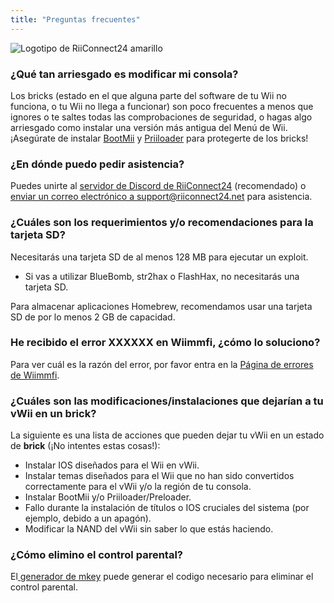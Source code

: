 ```yaml
---
title: "Preguntas frecuentes"
---
```


![Logotipo de RiiConnect24 amarillo](/images/Wii_Yellow_Gray.jpg)

### ¿Qué tan arriesgado es modificar mi consola?
Los bricks (estado en el que alguna parte del software de tu Wii no funciona, o tu Wii no llega a funcionar) son poco frecuentes a menos que ignores o te saltes todas las comprobaciones de seguridad, o hagas algo arriesgado como instalar una versión más antigua del Menú de Wii. ¡Asegúrate de instalar [BootMii](bootmii) y [Priiloader](priiloader) para protegerte de los bricks!

### ¿En dónde puedo pedir asistencia?
Puedes unirte al [servidor de Discord de RiiConnect24](https://discord.gg/rc24) (recomendado) o [enviar un correo electrónico a support@riiconnect24.net](mailto:support@riiconnect24.net) para asistencia.

### ¿Cuáles son los requerimientos y/o recomendaciones para la tarjeta SD?
Necesitarás una tarjeta SD de al menos 128 MB para ejecutar un exploit.

- Si vas a utilizar BlueBomb, str2hax o FlashHax, no necesitarás una tarjeta SD.

Para almacenar aplicaciones Homebrew, recomendamos usar una tarjeta SD de por lo menos 2 GB de capacidad.

### He recibido el error XXXXXX en Wiimmfi, ¿cómo lo soluciono?
Para ver cuál es la razón del error, por favor entra en la [Página de errores de Wiimmfi](https://wiimmfi.de/error).

### ¿Cuáles son las modificaciones/instalaciones que dejarían a tu vWii en un brick?
La siguiente es una lista de acciones que pueden dejar tu vWii en un estado de **brick** (¡No intentes estas cosas!):
* Instalar IOS diseñados para el Wii en vWii.
* Instalar temas diseñados para el Wii que no han sido convertidos correctamente para el vWii y/o la región de tu consola.
* Instalar BootMii y/o Priiloader/Preloader.
* Fallo durante la instalación de títulos o IOS cruciales del sistema (por ejemplo, debido a un apagón).
* Modificar la NAND del vWii sin saber lo que estás haciendo.

### ¿Cómo elimino el control parental?
El[ generador de mkey](https://mkey.salthax.org) puede generar el codigo necesario para eliminar el control parental.
